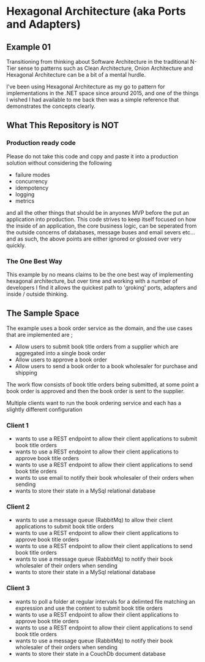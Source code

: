 # Hexagonal Architecture (aka Ports and Adapters) #

## Example 01 ##

Transitioning from thinking about Software Architecture in the traditional N-Tier sense to patterns such as Clean Architecture, Onion Architecture and Hexagonal Architecture can be a bit of a mental hurdle.

I've been using Hexagonal Architecture as my go to pattern for implementations in the .NET space since around 2015, and one of the things I wished I had available to me back then was a simple reference that demonstrates the concepts clearly.

## What This Repository is NOT ##

### Production ready code ###

Please do not take this code and copy and paste it into a production solution without considering the following

* failure modes
* concurrency
* idempotency
* logging
* metrics

and all the other things that should be in anyones MVP before the put an application into production.
This code strives to keep itself focused on how the inside of an application, the core business logic, can be seperated from the outside concerns of databases, message buses and email severs etc... and as such, the above points are either ignored or glossed over very quickly.

### The One Best Way ###

This example by no means claims to be the one best way of implementing hexagonal architecture, but over time and working with a number of developers I find it allows the quickest path to 'groking' ports, adapters and inside / outside thinking.

## The Sample Space ##

The example uses a book order service as the domain, and the use cases that are implemented are ;

* Allow users to submit book title orders from a supplier which are aggregated into a single book order
* Allow users to approve a book order
* Allow users to send a book order to a book wholesaler for purchase and shipping

The work flow consists of book title orders being submitted, at some point a book order is approved and then the book order is sent
to the supplier.

Multiple clients want to run the book ordering service and each has a slightly different configuration

### Client 1 ###

* wants to use a REST endpoint to allow their client applications to submit book title orders
* wants to use a REST endpoint to allow their client applications to approve book title orders
* wants to use a REST endpoint to allow their client applications to send book title orders
* wants to use email to notify their book wholesaler of their orders when sending
* wants to store their state in a MySql relational database

### Client 2 ###

* wants to use a message queue (RabbitMq) to allow their client applications to submit book title orders
* wants to use a REST endpoint to allow their client applications to approve book title orders
* wants to use a REST endpoint to allow their client applications to send book title orders
* wants to use a message queue (RabbitMq) to notify their book wholesaler of their orders when sending
* wants to store their state in a MySql relational database

### Client 3 ###

* wants to poll a folder at regular intervals for a delimted file matching an expression and use the content to submit book title orders
* wants to use a REST endpoint to allow their client applications to approve book title orders
* wants to use a REST endpoint to allow their client applications to send book title orders
* wants to use a message queue (RabbitMq) to notify their book wholesaler of their orders when sending
* wants to store their state in a CouchDb document database
